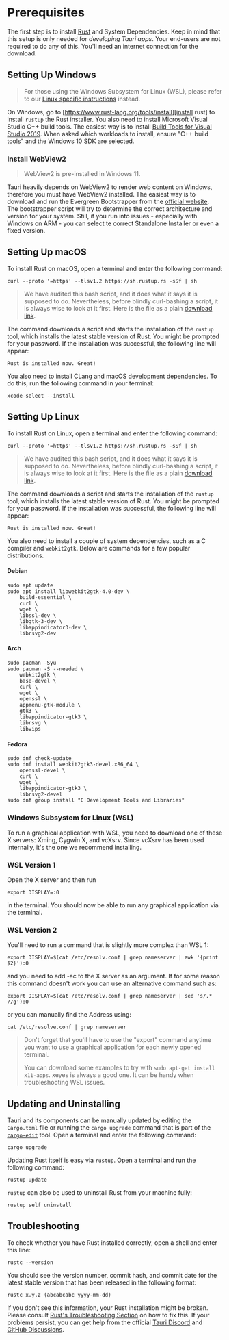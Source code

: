 # Prerequisites

The first step is to install [Rust] and System Dependencies. Keep in
mind that this setup is only needed for _developing Tauri apps_. Your
end-users are not required to do any of this. You'll need an internet
connection for the download.

## Setting Up Windows

> For those using the Windows Subsystem for Linux (WSL), please refer
> to our [Linux specific instructions](#setting-up-linux) instead.

On Windows, go to
[https://www.rust-lang.org/tools/install][install rust] to install
`rustup` the Rust installer. You also need to install Microsoft Visual
Studio C++ build tools. The easiest way is to install [Build Tools for
Visual Studio 2019]. When asked which workloads to install, ensure
"C++ build tools" and the Windows 10 SDK are selected.

### Install WebView2

> WebView2 is pre-installed in Windows 11.

Tauri heavily depends on WebView2 to render web content on Windows,
therefore you must have WebView2 installed. The easiest way is to
download and run the Evergreen Bootstrapper from the [official
website][download webview2]. <br> The bootstrapper script will try to
determine the correct architecture and version for your system. Still,
if you run into issues - especially with Windows on ARM - you can
select te correct Standalone Installer or even a fixed version.

## Setting Up macOS

To install Rust on macOS, open a terminal and enter the following
command:

```console
curl --proto '=https' --tlsv1.2 https://sh.rustup.rs -sSf | sh
```

> We have audited this bash script, and it does what it says it is
> supposed to do. Nevertheless, before blindly curl-bashing a script,
> it is always wise to look at it first. Here is the file as a plain
> [download link][rustup.sh].

The command downloads a script and starts the installation of the
`rustup` tool, which installs the latest stable version of Rust. You
might be prompted for your password. If the installation was
successful, the following line will appear:

```text
Rust is installed now. Great!
```

You also need to install CLang and macOS development dependencies. To
do this, run the following command in your terminal:

```console
xcode-select --install
```

## Setting Up Linux

To install Rust on Linux, open a terminal and enter the following
command:

```console
curl --proto '=https' --tlsv1.2 https://sh.rustup.rs -sSf | sh
```

> We have audited this bash script, and it does what it says it is
> supposed to do. Nevertheless, before blindly curl-bashing a script,
> it is always wise to look at it first. Here is the file as a plain
> [download link][rustup.sh].

The command downloads a script and starts the installation of the
`rustup` tool, which installs the latest stable version of Rust. You
might be prompted for your password. If the installation was
successful, the following line will appear:

```text
Rust is installed now. Great!
```

You also need to install a couple of system dependencies, such as a C
compiler and `webkit2gtk`. Below are commands for a few popular
distributions.

#### Debian

```console
sudo apt update
sudo apt install libwebkit2gtk-4.0-dev \
    build-essential \
    curl \
    wget \
    libssl-dev \
    libgtk-3-dev \
    libappindicator3-dev \
    librsvg2-dev
```

#### Arch

```console
sudo pacman -Syu
sudo pacman -S --needed \
    webkit2gtk \
    base-devel \
    curl \
    wget \
    openssl \
    appmenu-gtk-module \
    gtk3 \
    libappindicator-gtk3 \
    librsvg \
    libvips
```

#### Fedora

```console
sudo dnf check-update
sudo dnf install webkit2gtk3-devel.x86_64 \
    openssl-devel \
    curl \
    wget \
    libappindicator-gtk3 \
    librsvg2-devel
sudo dnf group install "C Development Tools and Libraries"
```

### Windows Subsystem for Linux (WSL)

To run a graphical application with WSL, you need to download one of
these X servers: Xming, Cygwin X, and vcXsrv. Since vcXsrv has been
used internally, it's the one we recommend installing.

### WSL Version 1​

Open the X server and then run

```console
export DISPLAY=:0
```

in the terminal. You should now be able to run any graphical
application via the terminal.

### WSL Version 2

You'll need to run a command that is slightly more complex than WSL 1:

```console
export DISPLAY=$(cat /etc/resolv.conf | grep nameserver | awk '{print $2}'):0
```

and you need to add -ac to the X server as an argument. If for some
reason this command doesn't work you can use an alternative command
such as:

```console
export DISPLAY=$(cat /etc/resolv.conf | grep nameserver | sed 's/.* //g'):0
```

or you can manually find the Address using:

```console
cat /etc/resolve.conf | grep nameserver
```

> Don't forget that you'll have to use the "export" command anytime
> you want to use a graphical application for each newly opened
> terminal.
>
> You can download some examples to try with
> `sudo apt-get install x11-apps`. xeyes is always a good one. It can
> be handy when troubleshooting WSL issues.

## Updating and Uninstalling

Tauri and its components can be manually updated by editing the
`Cargo.toml` file or running the `cargo upgrade` command that is part
of the [`cargo-edit`] tool. Open a terminal and enter the following
command:

```console
cargo upgrade
```

Updating Rust itself is easy via `rustup`. Open a terminal and run the
following command:

```console
rustup update
```

`rustup` can also be used to uninstall Rust from your machine fully:

```console
rustup self uninstall
```

<!-- TODO: Unistall Webview2 -->

## Troubleshooting

To check whether you have Rust installed correctly, open a shell and
enter this line:

```console
rustc --version
```

You should see the version number, commit hash, and commit date for
the latest stable version that has been released in the following
format:

```text
rustc x.y.z (abcabcabc yyyy-mm-dd)
```

If you don't see this information, your Rust installation might be
broken. Please consult [Rust's Troubleshooting Section] on how to fix
this. If your problems persist, you can get help from the official
[Tauri Discord] and [GitHub Discussions].

[rust]: https://www.rust-lang.org
[install rust]: https://www.rust-lang.org/tools/install
[build tools for visual studio 2019]:
  https://visualstudio.microsoft.com/visual-cpp-build-tools/
[`cargo-edit`]: https://github.com/killercup/cargo-edit
[rust's troubleshooting section]:
  https://doc.rust-lang.org/book/ch01-01-installation.html#troubleshooting
[tauri discord]: https://discord.com/invite/tauri-apps
[github discussions]: https://github.com/tauri-apps/tauri/discussions
[download webview2]:
  https://developer.microsoft.com/en-us/microsoft-edge/webview2/#download-section
[rustup.sh]: https://sh.rustup.rs